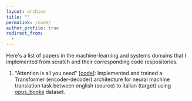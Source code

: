 ```yaml
---
layout: archive
title: ""
permalink: /code/
author_profile: true
redirect_from:
  - 
---
```


Here's a list of papers in the machine-learning and systems domains that I implemented from scratch and their corresponding code respositories.

1. "Attention is all you need" [[code](https://github.com/sirish-gambhira/attention-pytorch)]: Implemented and trained a Transformer (encoder-decoder) architecture for neural machine translation task between english (source) to italian (target) using [opus_books](https://huggingface.co/datasets/Helsinki-NLP/opus_books) dataset.